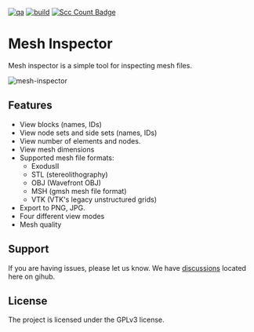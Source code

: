 [![qa](https://github.com/andrsd/mesh-inspector/actions/workflows/qa.yml/badge.svg)](https://github.com/andrsd/mesh-inspector/actions/workflows/qa.yml)
[![build](https://github.com/andrsd/mesh-inspector/actions/workflows/build.yml/badge.svg)](https://github.com/andrsd/mesh-inspector/actions/workflows/build.yml)
[![Scc Count Badge](https://sloc.xyz/github/andrsd/mesh-inspector/)](https://github.com/andrsd/mesh-inspector/)

# Mesh Inspector

Mesh inspector is a simple tool for inspecting mesh files.

![mesh-inspector](https://user-images.githubusercontent.com/85632/184145308-e61752b8-c343-4e4e-ab95-841872c2dd92.jpg)

## Features

- View blocks (names, IDs)
- View node sets and side sets (names, IDs)
- View number of elements and nodes.
- View mesh dimensions
- Supported mesh file formats:
  - ExodusII
  - STL (stereolithography)
  - OBJ (Wavefront OBJ)
  - MSH (gmsh mesh file format)
  - VTK (VTK's legacy unstructured grids)
- Export to PNG, JPG.
- Four different view modes
- Mesh quality

## Support

If you are having issues, please let us know.
We have [discussions](https://github.com/andrsd/mesh-inspector/discussions) located here on gihub.

## License

The project is licensed under the GPLv3 license.
